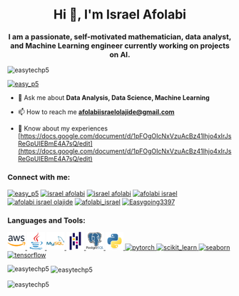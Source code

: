 <h1 align="center">Hi 👋, I'm Israel Afolabi</h1>
<h3 align="center">I am a passionate, self-motivated mathematician, data analyst, and Machine Learning engineer currently working on projects on AI.</h3>

<p align="left"> <img src="https://komarev.com/ghpvc/?username=easytechp5&label=Profile%20views&color=0e75b6&style=flat" alt="easytechp5" /> </p>

<p align="left"> <a href="https://twitter.com/easy_p5" target="blank"><img src="https://img.shields.io/twitter/follow/easy_p5?logo=twitter&style=for-the-badge" alt="easy_p5" /></a> </p>

- 💬 Ask me about **Data Analysis, Data Science, Machine Learning**

- 📫 How to reach me **afolabiisraelolajide@gmail.com**

- 📄 Know about my experiences [https://docs.google.com/document/d/1pFOgOIcNxVzuAcBz41lhjo4xIrJsReGpUIEBmE4A7sQ/edit](https://docs.google.com/document/d/1pFOgOIcNxVzuAcBz41lhjo4xIrJsReGpUIEBmE4A7sQ/edit)

<h3 align="left">Connect with me:</h3>
<p align="left">
<a href="https://twitter.com/easy_p5" target="blank"><img align="center" src="https://raw.githubusercontent.com/rahuldkjain/github-profile-readme-generator/master/src/images/icons/Social/twitter.svg" alt="easy_p5" height="30" width="40" /></a>
<a href="https://linkedin.com/in/israel afolabi" target="blank"><img align="center" src="https://raw.githubusercontent.com/rahuldkjain/github-profile-readme-generator/master/src/images/icons/Social/linked-in-alt.svg" alt="israel afolabi" height="30" width="40" /></a>
<a href="https://stackoverflow.com/users/israel afolabi" target="blank"><img align="center" src="https://raw.githubusercontent.com/rahuldkjain/github-profile-readme-generator/master/src/images/icons/Social/stack-overflow.svg" alt="israel afolabi" height="30" width="40" /></a>
<a href="https://kaggle.com/afolabi israel" target="blank"><img align="center" src="https://raw.githubusercontent.com/rahuldkjain/github-profile-readme-generator/master/src/images/icons/Social/kaggle.svg" alt="afolabi israel" height="30" width="40" /></a>
<a href="https://fb.com/afolabi israel olajide" target="blank"><img align="center" src="https://raw.githubusercontent.com/rahuldkjain/github-profile-readme-generator/master/src/images/icons/Social/facebook.svg" alt="afolabi israel olajide" height="30" width="40" /></a>
<a href="https://instagram.com/afolabi_israel" target="blank"><img align="center" src="https://raw.githubusercontent.com/rahuldkjain/github-profile-readme-generator/master/src/images/icons/Social/instagram.svg" alt="afolabi_israel" height="30" width="40" /></a>
<a href="https://discord.gg/Easygoing3397" target="blank"><img align="center" src="https://raw.githubusercontent.com/rahuldkjain/github-profile-readme-generator/master/src/images/icons/Social/discord.svg" alt="Easygoing3397" height="30" width="40" /></a>
</p>

<h3 align="left">Languages and Tools:</h3>
<p align="left"> <a href="https://aws.amazon.com" target="_blank" rel="noreferrer"> <img src="https://raw.githubusercontent.com/devicons/devicon/master/icons/amazonwebservices/amazonwebservices-original-wordmark.svg" alt="aws" width="40" height="40"/> </a> <a href="https://www.java.com" target="_blank" rel="noreferrer"> <img src="https://raw.githubusercontent.com/devicons/devicon/master/icons/java/java-original.svg" alt="java" width="40" height="40"/> </a> <a href="https://www.mysql.com/" target="_blank" rel="noreferrer"> <img src="https://raw.githubusercontent.com/devicons/devicon/master/icons/mysql/mysql-original-wordmark.svg" alt="mysql" width="40" height="40"/> </a> <a href="https://pandas.pydata.org/" target="_blank" rel="noreferrer"> <img src="https://raw.githubusercontent.com/devicons/devicon/2ae2a900d2f041da66e950e4d48052658d850630/icons/pandas/pandas-original.svg" alt="pandas" width="40" height="40"/> </a> <a href="https://www.postgresql.org" target="_blank" rel="noreferrer"> <img src="https://raw.githubusercontent.com/devicons/devicon/master/icons/postgresql/postgresql-original-wordmark.svg" alt="postgresql" width="40" height="40"/> </a> <a href="https://www.python.org" target="_blank" rel="noreferrer"> <img src="https://raw.githubusercontent.com/devicons/devicon/master/icons/python/python-original.svg" alt="python" width="40" height="40"/> </a> <a href="https://pytorch.org/" target="_blank" rel="noreferrer"> <img src="https://www.vectorlogo.zone/logos/pytorch/pytorch-icon.svg" alt="pytorch" width="40" height="40"/> </a> <a href="https://scikit-learn.org/" target="_blank" rel="noreferrer"> <img src="https://upload.wikimedia.org/wikipedia/commons/0/05/Scikit_learn_logo_small.svg" alt="scikit_learn" width="40" height="40"/> </a> <a href="https://seaborn.pydata.org/" target="_blank" rel="noreferrer"> <img src="https://seaborn.pydata.org/_images/logo-mark-lightbg.svg" alt="seaborn" width="40" height="40"/> </a> <a href="https://www.tensorflow.org" target="_blank" rel="noreferrer"> <img src="https://www.vectorlogo.zone/logos/tensorflow/tensorflow-icon.svg" alt="tensorflow" width="40" height="40"/> </a> </p>

<p><img align="left" src="https://github-readme-stats.vercel.app/api/top-langs?username=easytechp5&show_icons=true&locale=en&layout=compact" alt="easytechp5" /></p>

<p>&nbsp;<img align="center" src="https://github-readme-stats.vercel.app/api?username=easytechp5&show_icons=true&locale=en" alt="easytechp5" /></p>

<p><img align="center" src="https://github-readme-streak-stats.herokuapp.com/?user=easytechp5&" alt="easytechp5" /></p>
